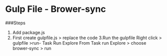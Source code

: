 # Gulp File - Brower-sync

###Steps 

1. Add package.js
2. First create gulpfile.js > replace the code 
3.Run the gulpfile 
    Right click > gulpfile >run- Task Run Explore 
    From Task run Explore > choose brower-sync > run 




